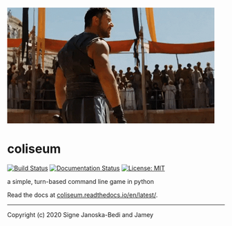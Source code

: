 ![gladiator gif](docs/cropped.gif)

# coliseum

[![Build Status](https://travis-ci.org/signebedi/coliseum.svg?branch=master)](https://travis-ci.org/signebedi/coliseum)
[![Documentation Status](https://readthedocs.org/projects/coliseum/badge/?version=latest)](https://coliseum.readthedocs.io/en/latest/?badge=latest)
[![License: MIT](https://img.shields.io/badge/License-MIT-yellow.svg)](LICENSE)

a simple, turn-based command line game in python

Read the docs at [coliseum.readthedocs.io/en/latest/](https://coliseum.readthedocs.io/en/latest/).

---
Copyright (c) 2020 Signe Janoska-Bedi and Jamey
